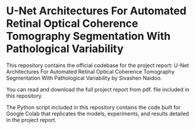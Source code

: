 # U-Net Architectures For Automated Retinal Optical Coherence Tomography Segmentation With Pathological Variability
This repository contains the official codebase for the project report: U-Net Architectures For Automated Retinal Optical Coherence Tomography Segmentation With Pathological Variability by Sivashen Naidoo.

You can read and download the full project report from pdf. file  included in this repository.

The Python script included in this repository contains the code built for Google Colab that replicates the models, experiments, and results detailed in the project report.
